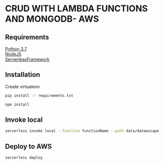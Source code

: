 # CRUD WITH LAMBDA FUNCTIONS AND MONGODB- AWS 

## Requirements
 
[Python 3.7](https://www.python.org/)  
[NodeJS](https://nodejs.org/es/)  
[ServerlessFramework](https://serverless.com/)  

## Installation 
Create virtualenv 

```bash
pip install -r requirements.txt
```

```bash
npm install 
```
## Invoke local

```bash
serverless invoke local --function functionName --path data/dataescape.json
```

## Deploy to AWS

```bash
serverless deploy 
```
